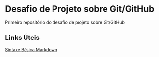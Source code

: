 # Desafio de Projeto sobre Git/GitHub
Primeiro repositório do desafio de projeto sobre Git/GitHub

## Links Úteis
[Sintaxe Básica Markdown](https://www.markdownguide.org/basic-syntax/)
